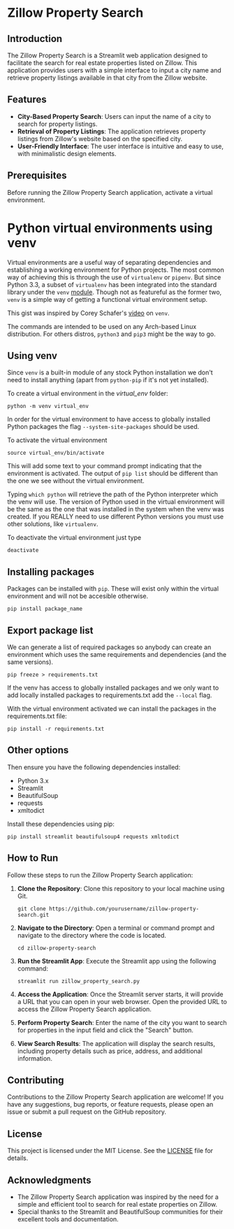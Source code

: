 # Zillow Property Search

## Introduction
The Zillow Property Search is a Streamlit web application designed to facilitate the search for real estate properties listed on Zillow. This application provides users with a simple interface to input a city name and retrieve property listings available in that city from the Zillow website.

## Features
- **City-Based Property Search**: Users can input the name of a city to search for property listings.
- **Retrieval of Property Listings**: The application retrieves property listings from Zillow's website based on the specified city.
- **User-Friendly Interface**: The user interface is intuitive and easy to use, with minimalistic design elements.

## Prerequisites
Before running the Zillow Property Search application, activate a virtual environment. 
# Python virtual environments using venv

Virtual environments are a useful way of separating dependencies and establishing a working environment for Python projects. The most common way of achieving this is through the use of `virtualenv` or `pipenv`. But since Python 3.3, a subset of `virtualenv` has been integrated into the standard library under the `venv` [module](https://docs.python.org/3/library/venv.html). Though not as featureful as the former two, `venv` is a simple way of getting a functional virtual environment setup.

This gist was inspired by Corey Schafer's [video](https://www.youtube.com/watch?v=Kg1Yvry_Ydk) on `venv`.

The commands are intended to be used on any Arch-based Linux distribution. For others distros, `python3` and `pip3` might be the way to go.

## Using venv

Since `venv` is a built-in module of any stock Python installation we don't need to install anything (apart from `python-pip` if it's not yet installed).

To create a virtual environment in the _virtual_env_ folder:

```
python -m venv virtual_env
```

In order for the virtual environment to have access to globally installed Python packages the flag `--system-site-packages` should be used.

To activate the virtual environment
```
source virtual_env/bin/activate
```
This will add some text to your command prompt indicating that the environment is activated. The output of ```pip list``` should be different than the one we see without the virtual environment.

Typing ```which python``` will retrieve the path of the Python interpreter which the venv will use. The version of Python used in the virtual environment will be the same as the one that was installed in the system when the venv was created. If you REALLY need to use different Python versions you must use other solutions, like `virtualenv`.

To deactivate the virtual environment just type
```
deactivate
```

## Installing packages

Packages can be installed with ```pip```. These will exist only within the virtual environment and will not be accesible otherwise.

```
pip install package_name
```

## Export package list

We can generate a list of required packages so anybody can create an environment which uses the same requirements and dependencies (and the same versions).

```
pip freeze > requirements.txt
```

If the venv has access to globally installed packages and we only want to add locally installed packages to requirements.txt add the `--local` flag.

With the virtual environment activated we can install the packages in the requirements.txt file:

```
pip install -r requirements.txt
```

## Other options

Then ensure you have the following dependencies installed:

- Python 3.x
- Streamlit
- BeautifulSoup
- requests
- xmltodict

Install these dependencies using pip:
```
pip install streamlit beautifulsoup4 requests xmltodict
```

## How to Run
Follow these steps to run the Zillow Property Search application:

1. **Clone the Repository**: Clone this repository to your local machine using Git.
   ```
   git clone https://github.com/yourusername/zillow-property-search.git
   ```

2. **Navigate to the Directory**: Open a terminal or command prompt and navigate to the directory where the code is located.
   ```
   cd zillow-property-search
   ```

3. **Run the Streamlit App**: Execute the Streamlit app using the following command:
   ```
   streamlit run zillow_property_search.py
   ```

4. **Access the Application**: Once the Streamlit server starts, it will provide a URL that you can open in your web browser. Open the provided URL to access the Zillow Property Search application.

5. **Perform Property Search**: Enter the name of the city you want to search for properties in the input field and click the "Search" button.

6. **View Search Results**: The application will display the search results, including property details such as price, address, and additional information.

## Contributing
Contributions to the Zillow Property Search application are welcome! If you have any suggestions, bug reports, or feature requests, please open an issue or submit a pull request on the GitHub repository.

## License
This project is licensed under the MIT License. See the [LICENSE](LICENSE) file for details.

## Acknowledgments
- The Zillow Property Search application was inspired by the need for a simple and efficient tool to search for real estate properties on Zillow.
- Special thanks to the Streamlit and BeautifulSoup communities for their excellent tools and documentation.
